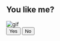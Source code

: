 <!doctype html>
<html lang="en">
<head>
  <meta charset="UTF-8">
  <meta name="viewport" content="width=device-width, initial-scale=1.0">
  <title>Message for you</title>
  <link rel="stylesheet" href="style.css">
</head>
<body>
  <div class="wrapper">
    <h2 class="question">You like me?</h2>
    <img class="gif" alt="gif" src="https://raw.githubusercontent.com/DzarelDeveloper/Img/main/gifyou.webp">
    <div class="btn-group">
      <button class="yes-btn">Yes</button>
      <button class="no-btn">No</button>
    </div>
  </div>
  <script src="script.js"></script>
</body>
</html>
